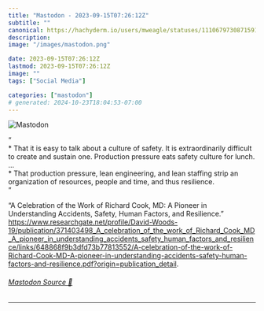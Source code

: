 ```yaml
---
title: "Mastodon - 2023-09-15T07:26:12Z"
subtitle: ""
canonical: https://hachyderm.io/users/mweagle/statuses/111067973087159121
description:
image: "/images/mastodon.png"

date: 2023-09-15T07:26:12Z
lastmod: 2023-09-15T07:26:12Z
image: ""
tags: ["Social Media"]

categories: ["mastodon"]
# generated: 2024-10-23T18:04:53-07:00
---
```

![Mastodon](/images/mastodon.png)

<p>“<br />* That it is easy to talk about a culture of safety. It is extraordinarily difficult to create and sustain one. Production pressure eats safety culture for lunch.<br />…<br />* That production pressure, lean engineering, and lean staffing strip an organization of resources, people and time, and thus resilience.<br />”</p><p>“A Celebration of the Work of Richard Cook, MD: A Pioneer in Understanding Accidents, Safety, Human Factors, and Resilience.” <a href="https://www.researchgate.net/profile/David-Woods-19/publication/371403498_A_celebration_of_the_work_of_Richard_Cook_MD_A_pioneer_in_understanding_accidents_safety_human_factors_and_resilience/links/648868f9b3dfd73b77813552/A-celebration-of-the-work-of-Richard-Cook-MD-A-pioneer-in-understanding-accidents-safety-human-factors-and-resilience.pdf?origin=publication_detail" target="_blank" rel="nofollow noopener noreferrer" translate="no"><span class="invisible">https://www.</span><span class="ellipsis">researchgate.net/profile/David</span><span class="invisible">-Woods-19/publication/371403498_A_celebration_of_the_work_of_Richard_Cook_MD_A_pioneer_in_understanding_accidents_safety_human_factors_and_resilience/links/648868f9b3dfd73b77813552/A-celebration-of-the-work-of-Richard-Cook-MD-A-pioneer-in-understanding-accidents-safety-human-factors-and-resilience.pdf?origin=publication_detail</span></a>.</p>


###### [Mastodon Source 🐘](https://hachyderm.io/@mweagle/111067973087159121)

___
